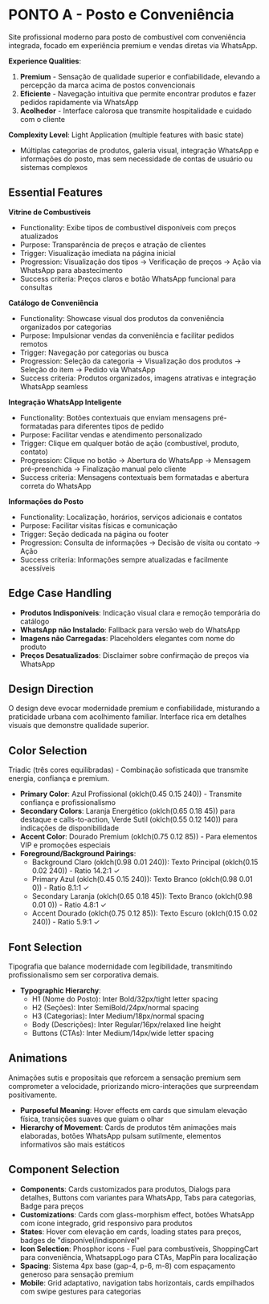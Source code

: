 # PONTO A - Posto e Conveniência

Site profissional moderno para posto de combustível com conveniência integrada, focado em experiência premium e vendas diretas via WhatsApp.

**Experience Qualities**:
1. **Premium** - Sensação de qualidade superior e confiabilidade, elevando a percepção da marca acima de postos convencionais
2. **Eficiente** - Navegação intuitiva que permite encontrar produtos e fazer pedidos rapidamente via WhatsApp
3. **Acolhedor** - Interface calorosa que transmite hospitalidade e cuidado com o cliente

**Complexity Level**: Light Application (multiple features with basic state)
- Múltiplas categorias de produtos, galeria visual, integração WhatsApp e informações do posto, mas sem necessidade de contas de usuário ou sistemas complexos

## Essential Features

**Vitrine de Combustíveis**
- Functionality: Exibe tipos de combustível disponíveis com preços atualizados
- Purpose: Transparência de preços e atração de clientes
- Trigger: Visualização imediata na página inicial
- Progression: Visualização dos tipos → Verificação de preços → Ação via WhatsApp para abastecimento
- Success criteria: Preços claros e botão WhatsApp funcional para consultas

**Catálogo de Conveniência**
- Functionality: Showcase visual dos produtos da conveniência organizados por categorias
- Purpose: Impulsionar vendas da conveniência e facilitar pedidos remotos
- Trigger: Navegação por categorias ou busca
- Progression: Seleção da categoria → Visualização dos produtos → Seleção do item → Pedido via WhatsApp
- Success criteria: Produtos organizados, imagens atrativas e integração WhatsApp seamless

**Integração WhatsApp Inteligente**
- Functionality: Botões contextuais que enviam mensagens pré-formatadas para diferentes tipos de pedido
- Purpose: Facilitar vendas e atendimento personalizado
- Trigger: Clique em qualquer botão de ação (combustível, produto, contato)
- Progression: Clique no botão → Abertura do WhatsApp → Mensagem pré-preenchida → Finalização manual pelo cliente
- Success criteria: Mensagens contextuais bem formatadas e abertura correta do WhatsApp

**Informações do Posto**
- Functionality: Localização, horários, serviços adicionais e contatos
- Purpose: Facilitar visitas físicas e comunicação
- Trigger: Seção dedicada na página ou footer
- Progression: Consulta de informações → Decisão de visita ou contato → Ação
- Success criteria: Informações sempre atualizadas e facilmente acessíveis

## Edge Case Handling
- **Produtos Indisponíveis**: Indicação visual clara e remoção temporária do catálogo
- **WhatsApp não Instalado**: Fallback para versão web do WhatsApp
- **Imagens não Carregadas**: Placeholders elegantes com nome do produto
- **Preços Desatualizados**: Disclaimer sobre confirmação de preços via WhatsApp

## Design Direction
O design deve evocar modernidade premium e confiabilidade, misturando a praticidade urbana com acolhimento familiar. Interface rica em detalhes visuais que demonstre qualidade superior.

## Color Selection
Triadic (três cores equilibradas) - Combinação sofisticada que transmite energia, confiança e premium.

- **Primary Color**: Azul Profissional (oklch(0.45 0.15 240)) - Transmite confiança e profissionalismo
- **Secondary Colors**: Laranja Energético (oklch(0.65 0.18 45)) para destaque e calls-to-action, Verde Sutil (oklch(0.55 0.12 140)) para indicações de disponibilidade
- **Accent Color**: Dourado Premium (oklch(0.75 0.12 85)) - Para elementos VIP e promoções especiais
- **Foreground/Background Pairings**: 
  - Background Claro (oklch(0.98 0.01 240)): Texto Principal (oklch(0.15 0.02 240)) - Ratio 14.2:1 ✓
  - Primary Azul (oklch(0.45 0.15 240)): Texto Branco (oklch(0.98 0.01 0)) - Ratio 8.1:1 ✓
  - Secondary Laranja (oklch(0.65 0.18 45)): Texto Branco (oklch(0.98 0.01 0)) - Ratio 4.8:1 ✓
  - Accent Dourado (oklch(0.75 0.12 85)): Texto Escuro (oklch(0.15 0.02 240)) - Ratio 5.9:1 ✓

## Font Selection
Tipografia que balance modernidade com legibilidade, transmitindo profissionalismo sem ser corporativa demais.

- **Typographic Hierarchy**: 
  - H1 (Nome do Posto): Inter Bold/32px/tight letter spacing
  - H2 (Seções): Inter SemiBold/24px/normal spacing
  - H3 (Categorias): Inter Medium/18px/normal spacing
  - Body (Descrições): Inter Regular/16px/relaxed line height
  - Buttons (CTAs): Inter Medium/14px/wide letter spacing

## Animations
Animações sutis e propositais que reforcem a sensação premium sem comprometer a velocidade, priorizando micro-interações que surpreendam positivamente.

- **Purposeful Meaning**: Hover effects em cards que simulam elevação física, transições suaves que guiam o olhar
- **Hierarchy of Movement**: Cards de produtos têm animações mais elaboradas, botões WhatsApp pulsam sutilmente, elementos informativos são mais estáticos

## Component Selection
- **Components**: Cards customizados para produtos, Dialogs para detalhes, Buttons com variantes para WhatsApp, Tabs para categorias, Badge para preços
- **Customizations**: Cards com glass-morphism effect, botões WhatsApp com ícone integrado, grid responsivo para produtos
- **States**: Hover com elevação em cards, loading states para preços, badges de "disponível/indisponível"
- **Icon Selection**: Phosphor icons - Fuel para combustíveis, ShoppingCart para conveniência, WhatsappLogo para CTAs, MapPin para localização
- **Spacing**: Sistema 4px base (gap-4, p-6, m-8) com espaçamento generoso para sensação premium
- **Mobile**: Grid adaptativo, navigation tabs horizontais, cards empilhados com swipe gestures para categorias